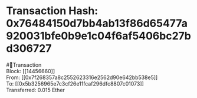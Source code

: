 
Transaction Hash: 0x76484150d7bb4ab13f86d65477a920031bfe0b9e1c04f6af5406bc27bd306727
====================================================================================
  
#💸Transaction  
Block: [[14456660]]  
From: [[0x7f268357a8c2552623316e2562d90e642bb538e5]]  
To: [[0x5b3256965e7c3cf26e11fcaf296dfc8807c01073]]  
Transferred: 0.015 Ether